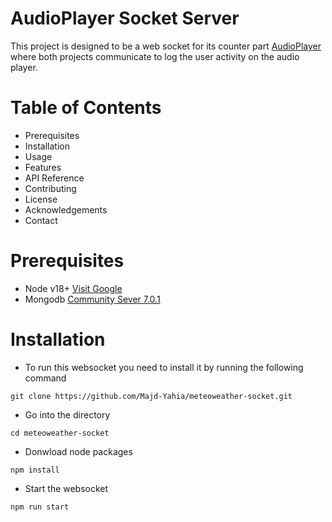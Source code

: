 # AudioPlayer Socket Server
This project is designed to be a web socket for its counter part [AudioPlayer](https://github.com/Majd-Yahia/meteoweather-player) where both projects communicate to log the user activity on the audio player.

# Table of Contents
- Prerequisites
- Installation
- Usage
- Features
- API Reference
- Contributing
- License
- Acknowledgements
- Contact

# Prerequisites
- Node v18+ [Visit Google](https://nodejs.org/en/download)
- Mongodb [Community Sever 7.0.1](https://www.mongodb.com/download-center/community/releases)

# Installation
- To run this websocket you need to install it by running the following command
```
git clone https://github.com/Majd-Yahia/meteoweather-socket.git
```
- Go into the directory
```
cd meteoweather-socket
```
- Donwload node packages
```
npm install
```
- Start the websocket
```
npm run start
```
